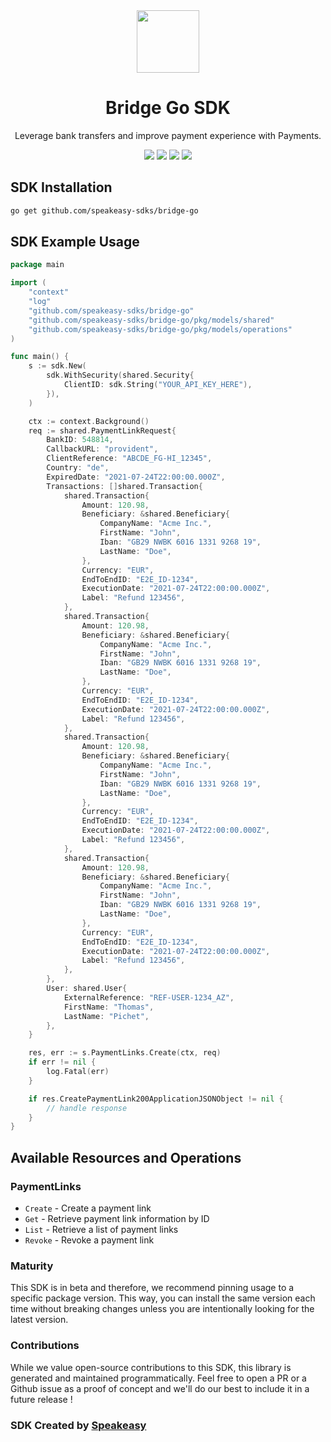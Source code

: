 <div align="center">
    <picture>
        <source srcset="https://user-images.githubusercontent.com/6267663/232034887-48fd151e-8ba5-466f-99bf-8c67aeeec0de.png" media="(prefers-color-scheme: dark)" width="100">
        <img src="https://user-images.githubusercontent.com/6267663/232034887-48fd151e-8ba5-466f-99bf-8c67aeeec0de.png" width="100">
    </picture>
    <h1>Bridge Go SDK</h1>
   <p>Leverage bank transfers and improve payment experience with Payments.</p>
   <a href="https://docs.bridgeapi.io/docs"><img src="https://img.shields.io/static/v1?label=Docs&message=API Ref&color=5444e4&style=for-the-badge" /></a>
   <a href="https://github.com/speakeasy-sdks/bridge-go/actions"><img src="https://img.shields.io/github/actions/workflow/status/speakeasy-sdks/bridge-go/speakeasy_sdk_generation.yml?style=for-the-badge" /></a>
  <a href="https://opensource.org/licenses/MIT"><img src="https://img.shields.io/badge/License-MIT-blue.svg?style=for-the-badge" /></a>
  <a href="https://github.com/speakeasy-sdks/bridge-go/releases"><img src="https://img.shields.io/github/v/release/speakeasy-sdks/bridge-go?sort=semver&style=for-the-badge" /></a>
</div>

<!-- Start SDK Installation -->
## SDK Installation

```bash
go get github.com/speakeasy-sdks/bridge-go
```
<!-- End SDK Installation -->

## SDK Example Usage
<!-- Start SDK Example Usage -->
```go
package main

import (
    "context"
    "log"
    "github.com/speakeasy-sdks/bridge-go"
    "github.com/speakeasy-sdks/bridge-go/pkg/models/shared"
    "github.com/speakeasy-sdks/bridge-go/pkg/models/operations"
)

func main() {
    s := sdk.New(
        sdk.WithSecurity(shared.Security{
            ClientID: sdk.String("YOUR_API_KEY_HERE"),
        }),
    )

    ctx := context.Background()    
    req := shared.PaymentLinkRequest{
        BankID: 548814,
        CallbackURL: "provident",
        ClientReference: "ABCDE_FG-HI_12345",
        Country: "de",
        ExpiredDate: "2021-07-24T22:00:00.000Z",
        Transactions: []shared.Transaction{
            shared.Transaction{
                Amount: 120.98,
                Beneficiary: &shared.Beneficiary{
                    CompanyName: "Acme Inc.",
                    FirstName: "John",
                    Iban: "GB29 NWBK 6016 1331 9268 19",
                    LastName: "Doe",
                },
                Currency: "EUR",
                EndToEndID: "E2E_ID-1234",
                ExecutionDate: "2021-07-24T22:00:00.000Z",
                Label: "Refund 123456",
            },
            shared.Transaction{
                Amount: 120.98,
                Beneficiary: &shared.Beneficiary{
                    CompanyName: "Acme Inc.",
                    FirstName: "John",
                    Iban: "GB29 NWBK 6016 1331 9268 19",
                    LastName: "Doe",
                },
                Currency: "EUR",
                EndToEndID: "E2E_ID-1234",
                ExecutionDate: "2021-07-24T22:00:00.000Z",
                Label: "Refund 123456",
            },
            shared.Transaction{
                Amount: 120.98,
                Beneficiary: &shared.Beneficiary{
                    CompanyName: "Acme Inc.",
                    FirstName: "John",
                    Iban: "GB29 NWBK 6016 1331 9268 19",
                    LastName: "Doe",
                },
                Currency: "EUR",
                EndToEndID: "E2E_ID-1234",
                ExecutionDate: "2021-07-24T22:00:00.000Z",
                Label: "Refund 123456",
            },
            shared.Transaction{
                Amount: 120.98,
                Beneficiary: &shared.Beneficiary{
                    CompanyName: "Acme Inc.",
                    FirstName: "John",
                    Iban: "GB29 NWBK 6016 1331 9268 19",
                    LastName: "Doe",
                },
                Currency: "EUR",
                EndToEndID: "E2E_ID-1234",
                ExecutionDate: "2021-07-24T22:00:00.000Z",
                Label: "Refund 123456",
            },
        },
        User: shared.User{
            ExternalReference: "REF-USER-1234_AZ",
            FirstName: "Thomas",
            LastName: "Pichet",
        },
    }

    res, err := s.PaymentLinks.Create(ctx, req)
    if err != nil {
        log.Fatal(err)
    }

    if res.CreatePaymentLink200ApplicationJSONObject != nil {
        // handle response
    }
}
```
<!-- End SDK Example Usage -->

<!-- Start SDK Available Operations -->
## Available Resources and Operations


### PaymentLinks

* `Create` - Create a payment link
* `Get` - Retrieve payment link information by ID
* `List` - Retrieve a list of payment links
* `Revoke` - Revoke a payment link
<!-- End SDK Available Operations -->

### Maturity

This SDK is in beta and therefore, we recommend pinning usage to a specific package version.
This way, you can install the same version each time without breaking changes unless you are intentionally
looking for the latest version.

### Contributions

While we value open-source contributions to this SDK, this library is generated and maintained programmatically.
Feel free to open a PR or a Github issue as a proof of concept and we'll do our best to include it in a future release !

### SDK Created by [Speakeasy](https://docs.speakeasyapi.dev/docs/using-speakeasy/client-sdks)
